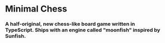 # Minimal Chess

### A half-original, new chess-like board game written in TypeScript. Ships with an engine called "moonfish" inspired by Sunfish.